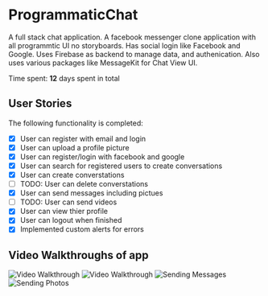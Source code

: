 # ProgrammaticChat
A full stack chat application. A facebook messenger clone application with all programmtic UI no storyboards. 
Has social login like Facebook and Google. Uses Firebase as backend to manage data, and authenication. Also uses various packages like MessageKit for Chat View UI.


Time spent: **12** days spent in total

## User Stories
The following functionality is completed:

- [x] User can register with email and login
- [x] User can upload a profile picture 
- [x] User can register/login with facebook and google
- [x] User can search for registered users to create conversations
- [x] User can create converstations 
- [ ] TODO: User can delete converstations 
- [x] User can send messages including pictues
- [ ] TODO: User can send videos
- [x] User can view thier profile 
- [x] User can logout when finished 
- [x] Implemented custom alerts for errors 

## Video Walkthroughs of app

<img src='http://g.recordit.co/jBw4yYQYl4.gif' title='Signing Up and Uploading Picture' width='' alt='Video Walkthrough' />

<img src='http://g.recordit.co/LX3CaebEke.gif' title='Login/Sign up with Facebook' width='' alt='Video Walkthrough' />

<img src='http://github.com/rodgo1314/large_gifs/blob/master/large1.gif?raw=true' title='Sending Messages' width='' alt='Sending Messages' />

<img src='http://github.com/rodgo1314/large_gifs/blob/master/large2.gif?raw=true' title='Sending Photos' width='' alt='Sending Photos' />
